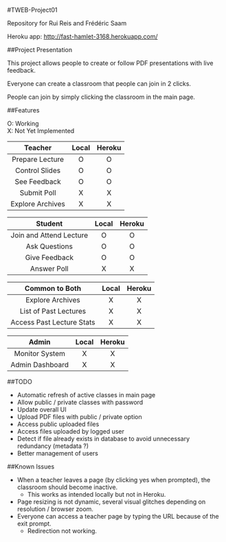 #TWEB-Project01

Repository for Rui Reis and Frédéric Saam

Heroku app: http://fast-hamlet-3168.herokuapp.com/

##Project Presentation 

This project allows people to create or follow PDF presentations with live feedback.

Everyone can create a classroom that people can join in 2 clicks.

People can join by simply clicking the classroom in the main page.


##Features

O: Working  
X: Not Yet Implemented

|     Teacher     | Local | Heroku |
|:---------------:|:-----:|:------:|
| Prepare Lecture |   O   |    O   |
| Control Slides  |   O   |    O   |
| See Feedback    |   O   |    O   |
| Submit Poll     |   X   |    X   |
| Explore Archives|   X   |    X   |

|         Student         |  Local  |  Heroku  |
|:-----------------------:|:-------:|:--------:|
| Join and Attend Lecture |    O    |     O    |
| Ask Questions           |    O    |     O    |
| Give Feedback           |    O    |     O    |
| Answer Poll             |    X    |     X    |

|       Common to Both      |  Local  |  Heroku  |
|:-------------------------:|:-------:|:--------:|
| Explore Archives          |    X    |     X    |
| List of Past Lectures     |    X    |     X    |
| Access Past Lecture Stats |    X    |     X    |

|      Admin      |  Local  |  Heroku  |
|:---------------:|:-------:|:--------:|
| Monitor System  |    X    |     X    |
| Admin Dashboard |    X    |     X    |


##TODO
* Automatic refresh of active classes in main page
* Allow public / private classes with password
* Update overall UI
* Upload PDF files with public / private option
* Access public uploaded files
* Access files uploaded by logged user
* Detect if file already exists in database to avoid unnecessary redundancy (metadata ?)
* Better management of users

##Known Issues
* When a teacher leaves a page (by clicking yes when prompted), the classroom should become inactive. 
	* This works as intended locally but not in Heroku.
* Page resizing is not dynamic, several visual glitches depending on resolution / browser zoom.
* Everyone can access a teacher page by typing the URL because of the exit prompt.
	* Redirection not working.
